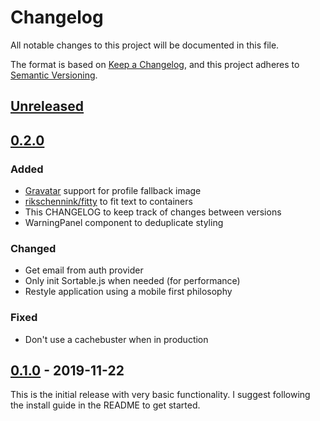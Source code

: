 # Changelog
All notable changes to this project will be documented in this file.

The format is based on [Keep a Changelog](https://keepachangelog.com/en/1.0.0/),
and this project adheres to [Semantic Versioning](https://semver.org/spec/v2.0.0.html).

## [Unreleased]

## [0.2.0]
### Added
- [Gravatar](https://en.gravatar.com/) support for profile fallback image
- [rikschennink/fitty](https://github.com/rikschennink/fitty) to fit text to containers
- This CHANGELOG to keep track of changes between versions
- WarningPanel component to deduplicate styling

### Changed
- Get email from auth provider
- Only init Sortable.js when needed (for performance)
- Restyle application using a mobile first philosophy

### Fixed
- Don't use a cachebuster when in production

## [0.1.0] - 2019-11-22
This is the initial release with very basic functionality.
I suggest following the install guide in the README to get started.

[Unreleased]: https://github.com/benjamesfleming/gotasks/compare/v0.2.0...HEAD
[0.2.0]: https://github.com/benjamesfleming/gotasks/releases/tag/v0.2.0
[0.1.0]: https://github.com/benjamesfleming/gotasks/releases/tag/v0.1.0